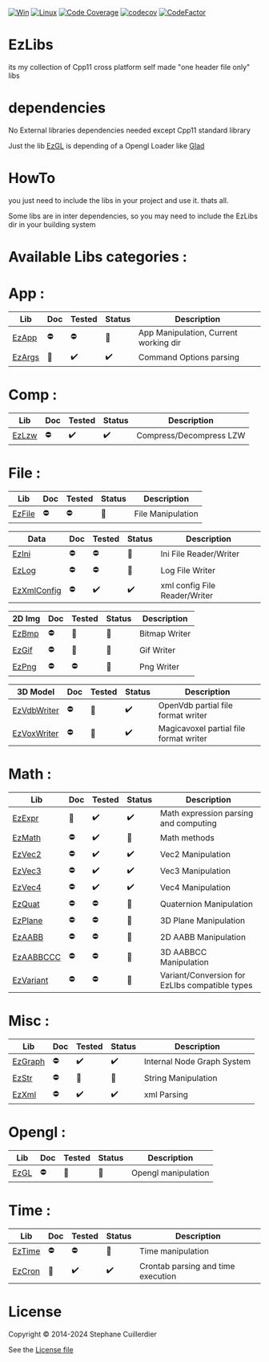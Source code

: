 [![Win](https://github.com/aiekick/EzLibs/actions/workflows/Win.yml/badge.svg)](https://github.com/aiekick/EzLibs/actions/workflows/Win.yml)
[![Linux](https://github.com/aiekick/EzLibs/actions/workflows/Linux.yml/badge.svg)](https://github.com/aiekick/EzLibs/actions/workflows/Linux.yml)
[![Code Coverage](https://github.com/aiekick/ezLibs/actions/workflows/Coverage.yml/badge.svg)](https://aiekick.github.io/ezLibs)
[![codecov](https://codecov.io/github/aiekick/EzLibs/graph/badge.svg?token=JSOD4SG2OU)](https://codecov.io/github/aiekick/EzLibs)
[![CodeFactor](https://www.codefactor.io/repository/github/aiekick/ezlibs/badge/master)](https://www.codefactor.io/repository/github/aiekick/ezlibs/overview/master)

# EzLibs

its my collection of Cpp11 cross platform self made "one header file only" libs

# dependencies 

No External libraries dependencies needed except Cpp11 standard library

Just the lib [EzGL](doc/EzGL.md) is depending of a Opengl Loader like [Glad](https://github.com/Dav1dde/glad/tree/c)

# HowTo 

you just need to include the libs in your project and use it. thats all.

Some libs are in inter dependencies, so you may need to include the EzLibs dir in your building system

# Available Libs categories :

# App :

|Lib|Doc|Tested|Status|Description|
|-|-|-|-|-|
|[EzApp](doc/EzApp.md)|:no_entry:|:no_entry:|:construction:|App Manipulation, Current working dir|
|[EzArgs](doc/EzArgs.md)|:construction:|:heavy_check_mark:|:heavy_check_mark:|Command Options parsing|

# Comp :

|Lib|Doc|Tested|Status|Description|
|-|-|-|-|-|
|[EzLzw](doc/EzMLzw.md)|:no_entry:|:heavy_check_mark:|:heavy_check_mark:|Compress/Decompress LZW|

# File :

|Lib|Doc|Tested|Status|Description|
|-|-|-|-|-|
|[EzFile](doc/EzFile.md)|:no_entry:|:no_entry:|:construction:|File Manipulation|

|Data|Doc|Tested|Status|Description|
|-|-|-|-|-|
|[EzIni](doc/EzIni.md)|:no_entry:|:no_entry:|:construction:|Ini File Reader/Writer|
|[EzLog](doc/EzLog.md)|:no_entry:|:no_entry:|:construction:|Log File Writer|
|[EzXmlConfig](doc/EzXmlConfig.md)|:no_entry:|:heavy_check_mark:|:heavy_check_mark:|xml config File Reader/Writer|

|2D Img|Doc|Tested|Status|Description|
|-|-|-|-|-|
|[EzBmp](doc/EzBmp.md)|:no_entry:|:construction:|:construction:|Bitmap Writer|
|[EzGif](doc/EzGif.md)|:no_entry:|:construction:|:construction:|Gif Writer|
|[EzPng](doc/EzPng.md)|:no_entry:|:no_entry:|:construction:|Png Writer|

|3D Model|Doc|Tested|Status|Description|
|-|-|-|-|-|
|[EzVdbWriter](doc/EzVdbWriter.md)|:no_entry:|:construction:|:heavy_check_mark:|OpenVdb partial file format writer|
|[EzVoxWriter](doc/EzVoxWriter.md)|:no_entry:|:construction:|:heavy_check_mark:|Magicavoxel partial file format writer|

# Math :

|Lib|Doc|Tested|Status|Description|
|-|-|-|-|-|
|[EzExpr](doc/EzExpr.md)|:construction:|:heavy_check_mark:|:heavy_check_mark:|Math expression parsing and computing|
|[EzMath](doc/EzMath.md)|:no_entry:|:heavy_check_mark:|:construction:|Math methods|
|[EzVec2](doc/EzVec2.md)|:no_entry:|:heavy_check_mark:|:heavy_check_mark:|Vec2 Manipulation|
|[EzVec3](doc/EzVec3.md)|:no_entry:|:heavy_check_mark:|:heavy_check_mark:|Vec3 Manipulation|
|[EzVec4](doc/EzVec4.md)|:no_entry:|:heavy_check_mark:|:heavy_check_mark:|Vec4 Manipulation|
|[EzQuat](doc/EzQuat.md)|:no_entry:|:no_entry:|:construction:|Quaternion Manipulation|
|[EzPlane](doc/EzPlane.md)|:no_entry:|:no_entry:|:construction:|3D Plane Manipulation|
|[EzAABB](doc/EzAABB.md)|:no_entry:|:no_entry:|:construction:|2D AABB Manipulation|
|[EzAABBCCC](doc/EzAABBCCC.md)|:no_entry:|:no_entry:|:construction:|3D AABBCC Manipulation|
|[EzVariant](doc/EzVariant.md)|:no_entry:|:no_entry:|:construction:|Variant/Conversion for EzLIbs compatible types|

# Misc :

|Lib|Doc|Tested|Status|Description|
|-|-|-|-|-|
|[EzGraph](doc/EzGraph.md)|:no_entry:|:heavy_check_mark:|:heavy_check_mark:|Internal Node Graph System|
|[EzStr](doc/EzStr.md)|:no_entry:|:construction:|:construction:|String Manipulation|
|[EzXml](doc/EzXml.md)|:no_entry:|:heavy_check_mark:|:heavy_check_mark:|xml Parsing|

# Opengl :

|Lib|Doc|Tested|Status|Description|
|-|-|-|-|-|
|[EzGL](doc/EzGL.md)|:no_entry:|:construction:|:construction:|Opengl manipulation|

# Time :

|Lib|Doc|Tested|Status|Description|
|-|-|-|-|-|
|[EzTime](doc/EzTime.md)|:no_entry:|:no_entry:|:construction:|Time manipulation|
|[EzCron](doc/EzCron.md)|:construction:|:heavy_check_mark:|:heavy_check_mark:|Crontab parsing and time execution|

# License

Copyright :copyright: 2014-2024 Stephane Cuillerdier

See the [License file](LICENSE)
